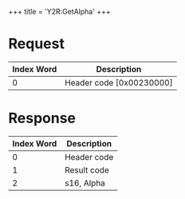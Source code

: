 +++
title = 'Y2R:GetAlpha'
+++

# Request

| Index Word | Description                |
|------------|----------------------------|
| 0          | Header code \[0x00230000\] |

# Response

| Index Word | Description |
|------------|-------------|
| 0          | Header code |
| 1          | Result code |
| 2          | s16, Alpha  |